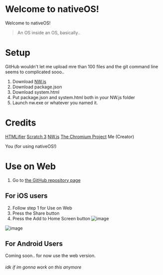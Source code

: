 # Welcome to nativeOS!

Welcome to nativeOS! 

> An OS inside an OS, basically..

# Setup
GitHub wouldn't let me upload mre than 100 files and the git command line seems to complicated sooo..

1. Download [NW.js](https://nwjs.io/)
2. Download package.json
3. Download system.html
4. Put package.json and system.html both in your NW.js folder
5. Launch nw.exe or whatever you named it.

# Credits

[HTMLifier](https://sheeptester.github.io/htmlifier/)
[Scratch 3](https://scratch.mit.edu/)
[NW.js](https://nwjs.io/)
[The Chromium Project](https://www.chromium.org/)
Me (Creator)

You (for using nativeOS!)

 
 
# Use on Web
1. Go to [the GitHub repository page](https://nativeos-project.github.io/system/)

## For iOS users
2. Follow step 1 for Use on Web
3. Press the Share button
4. Press the Add to Home Screen button 
![image](https://projects.sappharad.com/s3air_ios/20210213_beta/share.svg)

![image](https://i.ibb.co/DGw6WqH/a2hs.png)

## For Android Users
Coming soon.. for now use the web version.


###### idk if im gonna work on this anymore
